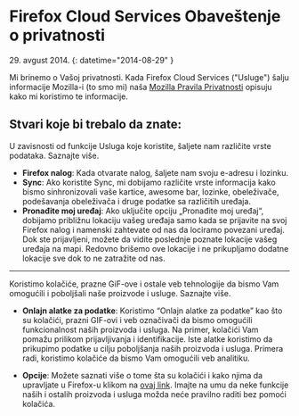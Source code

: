 # Firefox Cloud Services Obaveštenje o privatnosti

29\. avgust 2014.
{: datetime="2014-08-29" }

Mi brinemo o Vašoj privatnosti. Kada Firefox Cloud Services ("Usluge") šalju informacije Mozilla-i (to smo mi) naša [Mozilla Pravila Privatnosti](https://www.mozilla.org/privacy/) opisuju kako mi koristimo te informacije.

## Stvari koje bi trebalo da znate:

U zavisnosti od funkcije Usluga koje koristite, šaljete nam različite vrste podataka.  Saznajte više.

* **Firefox nalog**: Kada otvarate nalog, šaljete nam svoju e-adresu i lozinku.
* **Sync**: Ako koristite Sync, mi dobijamo različite vrste informacija kako bismo sinhronizovali vaše kartice, awesome bar, lozinke, obeleživače, podešavanja obeleživača i druge podatke sa različitih uređaja.
* **Pronađite moj uređaj**: Ako uključite opciju „Pronađite moj uređaj“, dobijamo približnu lokaciju vašeg uređaja samo kada se prijavite na svoj Firefox nalog i namenski zahtevate od nas da lociramo povezani uređaj. Dok ste prijavljeni, možete da vidite poslednje poznate lokacije vašeg uređaja na mapi. Redovno brišemo ove lokacije i ne prikupljamo dodatne lokacije sve dok to ne zatražite od nas.

---------------------------------------

Koristimo kolačiće, prazne GiF-ove i ostale veb tehnologije da bismo Vam omogućili i poboljšali naše proizvode i usluge.  Saznajte više.

* **Onlajn alatke za podatke**: Koristimo “Onlajn alatke za podatke” kao što su kolačići, prazni GIF-ovi i veb označivači da bismo omogućili funkcionalnost naših proizvoda i usluga. Na primer, kolačići Vam pomažu prilikom prijavljivanja i identifikacije. Iste alatke koristimo da prikupimo podatke u cilju poboljšanja naših proizvoda i usluga. Primera radi, koristimo kolačiće da bismo Vam omogućili veb analitiku.

* **Opcije**: Možete saznati više o tome šta su kolačići i kako njima da upravljate u Firefox-u klikom na [ovaj link](https://support.mozilla.org/sr-Cyrl/kb/kolachii-informaci-koy-veb-sat-chuva-na-vashem-rac). Imajte na umu da neke funkcije naših i ostalih proizvoda i usluga možda neće pravilno raditi bez pomoći kolačića.
